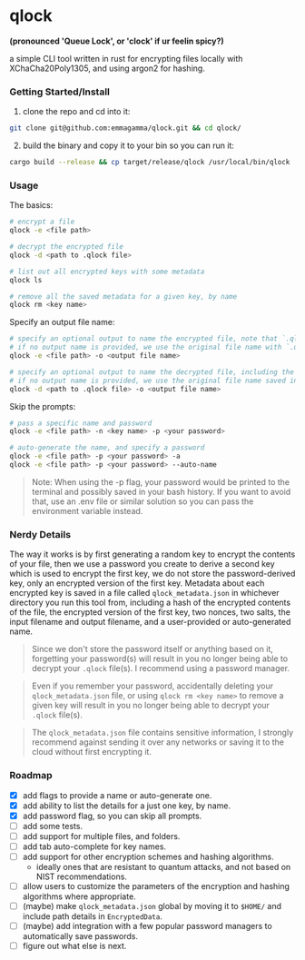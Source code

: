 # qlock

**(pronounced 'Queue Lock', or 'clock' if ur feelin spicy?)**

a simple CLI tool written in rust for encrypting files locally with XChaCha20Poly1305, and using argon2 for hashing.

### Getting Started/Install

1. clone the repo and cd into it:

```bash
git clone git@github.com:emmagamma/qlock.git && cd qlock/
```

2. build the binary and copy it to your bin so you can run it:

```bash
cargo build --release && cp target/release/qlock /usr/local/bin/qlock
```

### Usage

The basics:
```bash
# encrypt a file
qlock -e <file path>

# decrypt the encrypted file
qlock -d <path to .qlock file>

# list out all encrypted keys with some metadata
qlock ls

# remove all the saved metadata for a given key, by name
qlock rm <key name>
```

Specify an output file name:
```bash
# specify an optional output to name the encrypted file, note that `.qlock` will be appended to it automatically.
# if no output name is provided, we use the original file name with `.qlock` instead of it's original extension.
qlock -e <file path> -o <output file name>

# specify an optional output to name the decrypted file, including the file extension to use.
# if no output name is provided, we use the original file name saved in `qlock_metadata.json` from when the file was encrypted.
qlock -d <path to .qlock file> -o <output file name>
```

Skip the prompts:
```bash
# pass a specific name and password
qlock -e <file path> -n <key name> -p <your password>

# auto-generate the name, and specify a password
qlock -e <file path> -p <your password> -a
qlock -e <file path> -p <your password> --auto-name
```

> Note: When using the -p flag, your password would be printed to the terminal and possibly saved in your bash history.
> If you want to avoid that, use an .env file or similar solution so you can pass the environment variable instead.

### Nerdy Details

The way it works is by first generating a random key to encrypt the contents of your file,
then we use a password you create to derive a second key which is used to encrypt the first key,
we do not store the password-derived key, only an encrypted version of the first key.
Metadata about each encrypted key is saved in a file called `qlock_metadata.json` in whichever directory you run this tool from,
including a hash of the encrypted contents of the file, the encrypted version of the first key,
two nonces, two salts, the input filename and output filename, and a user-provided or auto-generated name.

> Since we don't store the password itself or anything based on it, forgetting your password(s)
> will result in you no longer being able to decrypt your `.qlock` file(s). I recommend using a password manager.

> Even if you remember your password, accidentally deleting your `qlock_metadata.json` file, or using `qlock rm <key name>` to remove a given key
> will result in you no longer being able to decrypt your `.qlock` file(s).

> The `qlock_metadata.json` file contains sensitive information, I strongly recommend against sending it over any networks or saving it to the cloud without first encrypting it.

### Roadmap

- [x] add flags to provide a name or auto-generate one.
- [x] add ability to list the details for a just one key, by name.
- [x] add password flag, so you can skip all prompts.
- [ ] add some tests.
- [ ] add support for multiple files, and folders.
- [ ] add tab auto-complete for key names.
- [ ] add support for other encryption schemes and hashing algorithms.
  - ideally ones that are resistant to quantum attacks, and not based on NIST recommendations.
- [ ] allow users to customize the parameters of the encryption and hashing algorithms where appropriate.
- [ ] (maybe) make `qlock_metadata.json` global by moving it to `$HOME/` and include path details in `EncryptedData`.
- [ ] (maybe) add integration with a few popular password managers to automatically save passwords.
- [ ] figure out what else is next.
